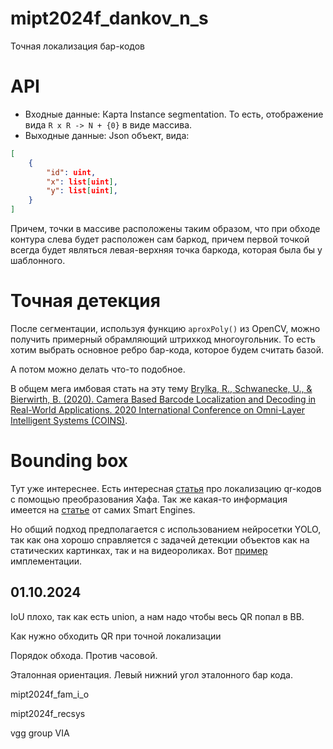 # mipt2024f_dankov_n_s
Точная локализация бар-кодов



# API
- Входные данные: Карта Instance segmentation. То есть, отображение вида ``R x R -> N + {0}`` в виде массива.
- Выходные данные: Json объект, вида:
```json
[
    {
        "id": uint,
        "x": list[uint],
        "y": list[uint],
    }
]
```
Причем, точки в массиве расположены таким образом, что при обходе контура слева будет расположен сам баркод, причем первой точкой всегда будет являться левая-верхняя точка баркода, которая была бы у шаблонного.

# Точная детекция

После сегментации, используя функцию `aproxPoly()` из OpenCV, можно получить примерный обрамляющий штрихкод многоугольник. То есть хотим выбрать основное ребро бар-кода, которое будем считать базой.

А потом можно делать что-то подобное.

В общем мега имбовая стать на эту тему [Brylka, R., Schwanecke, U., & Bierwirth, B. (2020). Camera Based Barcode Localization and Decoding in Real-World Applications. 2020 International Conference on Omni-Layer Intelligent Systems (COINS)](https://sci-hub.ru/https://ieeexplore.ieee.org/abstract/document/9191416).

# Bounding box

Тут уже интереснее. Есть интересная [статья](https://web.archive.org/web/20140602071142id_/http://www.fit.vutbr.cz:80/~herout/papers/2012-SCCG-QRtiles.pdf) про локализацию qr-кодов с помощью преобразования Хафа. Так же какая-то информация имеется на [статье](https://smartengines.medium.com/qr-code-localization-the-important-recognition-step-that-has-been-neglected-8b3ed4e8037) от самих Smart Engines.

Но общий подход предполагается с использованием нейросетки YOLO, так как она хорошо справляется с задачей детекции объектов как на статических картинках, так и на видеороликах. Вот [пример](https://www.dynamsoft.com/codepool/qr-code-detect-decode-yolo-opencv.html) имплементации.

## 01.10.2024
IoU плохо, так как есть union, а нам надо чтобы весь QR попал в BB.

Как нужно обходить QR при точной локализации

Порядок обхода.  Против часовой.

Эталонная ориентация. Левый нижний угол эталонного бар кода.

mipt2024f_fam_i_o

mipt2024f_recsys

vgg group VIA